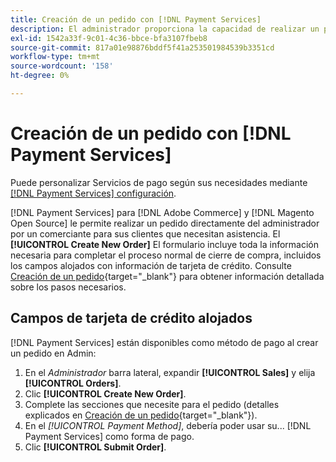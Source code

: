 ```yaml
---
title: Creación de un pedido con [!DNL Payment Services]
description: El administrador proporciona la capacidad de realizar un pedido utilizando [!DNL Payment Services] directamente desde el administrador por un comerciante para sus clientes que necesitan asistencia.
exl-id: 1542a33f-9c01-4c36-bbce-bfa3107fbeb8
source-git-commit: 817a01e98876bddf5f41a253501984539b3351cd
workflow-type: tm+mt
source-wordcount: '158'
ht-degree: 0%

---
```


# Creación de un pedido con [!DNL Payment Services]

Puede personalizar Servicios de pago según sus necesidades mediante [[!DNL Payment Services] configuración](settings.md).

[!DNL Payment Services] para [!DNL Adobe Commerce] y [!DNL Magento Open Source] le permite realizar un pedido directamente del administrador por un comerciante para sus clientes que necesitan asistencia. El **[!UICONTROL Create New Order]** El formulario incluye toda la información necesaria para completar el proceso normal de cierre de compra, incluidos los campos alojados con información de tarjeta de crédito. Consulte [Creación de un pedido](https://docs.magento.com/user-guide/customers/customer-account-create-order.html){target="_blank"} para obtener información detallada sobre los pasos necesarios.

## Campos de tarjeta de crédito alojados

[!DNL Payment Services] están disponibles como método de pago al crear un pedido en Admin:

1. En el _Administrador_ barra lateral, expandir **[!UICONTROL Sales]** y elija **[!UICONTROL Orders]**.
1. Clic **[!UICONTROL Create New Order]**.
1. Complete las secciones que necesite para el pedido (detalles explicados en [Creación de un pedido](https://docs.magento.com/user-guide/customers/customer-account-create-order.html){target="_blank"}).
1. En el _[!UICONTROL Payment Method]_, debería poder usar su... [!DNL Payment Services] como forma de pago.
1. Clic **[!UICONTROL Submit Order]**.
